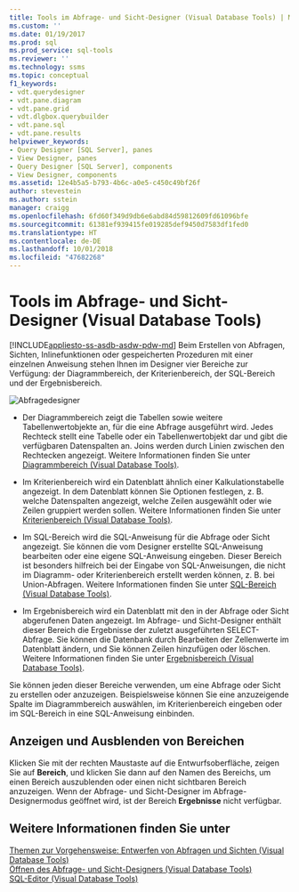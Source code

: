 ```yaml
---
title: Tools im Abfrage- und Sicht-Designer (Visual Database Tools) | Microsoft-Dokumentation
ms.custom: ''
ms.date: 01/19/2017
ms.prod: sql
ms.prod_service: sql-tools
ms.reviewer: ''
ms.technology: ssms
ms.topic: conceptual
f1_keywords:
- vdt.querydesigner
- vdt.pane.diagram
- vdt.pane.grid
- vdt.dlgbox.querybuilder
- vdt.pane.sql
- vdt.pane.results
helpviewer_keywords:
- Query Designer [SQL Server], panes
- View Designer, panes
- Query Designer [SQL Server], components
- View Designer, components
ms.assetid: 12e4b5a5-b793-4b6c-a0e5-c450c49bf26f
author: stevestein
ms.author: sstein
manager: craigg
ms.openlocfilehash: 6fd60f349d9db6e6abd84d59812609fd61096bfe
ms.sourcegitcommit: 61381ef939415fe019285def9450d7583df1fed0
ms.translationtype: HT
ms.contentlocale: de-DE
ms.lasthandoff: 10/01/2018
ms.locfileid: "47682268"
---
```

# <a name="query-and-view-designer-tools-visual-database-tools"></a>Tools im Abfrage- und Sicht-Designer (Visual Database Tools)
[!INCLUDE[appliesto-ss-asdb-asdw-pdw-md](../../includes/appliesto-ss-asdb-asdw-pdw-md.md)]
Beim Erstellen von Abfragen, Sichten, Inlinefunktionen oder gespeicherten Prozeduren mit einer einzelnen Anweisung stehen Ihnen im Designer vier Bereiche zur Verfügung: der Diagrammbereich, der Kriterienbereich, der SQL-Bereich und der Ergebnisbereich.  
  
![Abfragedesigner](../../ssms/visual-db-tools/media/vs_queryviewdsgpanes.gif "Abfragedesigner")  
  
-   Der Diagrammbereich zeigt die Tabellen sowie weitere Tabellenwertobjekte an, für die eine Abfrage ausgeführt wird. Jedes Rechteck stellt eine Tabelle oder ein Tabellenwertobjekt dar und gibt die verfügbaren Datenspalten an. Joins werden durch Linien zwischen den Rechtecken angezeigt. Weitere Informationen finden Sie unter [Diagrammbereich &#40;Visual Database Tools&#41;](../../ssms/visual-db-tools/diagram-pane-visual-database-tools.md).  
  
-   Im Kriterienbereich wird ein Datenblatt ähnlich einer Kalkulationstabelle angezeigt. In dem Datenblatt können Sie Optionen festlegen, z. B. welche Datenspalten angezeigt, welche Zeilen ausgewählt oder wie Zeilen gruppiert werden sollen. Weitere Informationen finden Sie unter [Kriterienbereich &#40;Visual Database Tools&#41;](../../ssms/visual-db-tools/criteria-pane-visual-database-tools.md).  
  
-   Im SQL-Bereich wird die SQL-Anweisung für die Abfrage oder Sicht angezeigt. Sie können die vom Designer erstellte SQL-Anweisung bearbeiten oder eine eigene SQL-Anweisung eingeben. Dieser Bereich ist besonders hilfreich bei der Eingabe von SQL-Anweisungen, die nicht im Diagramm- oder Kriterienbereich erstellt werden können, z. B. bei Union-Abfragen. Weitere Informationen finden Sie unter [SQL-Bereich &#40;Visual Database Tools&#41;](../../ssms/visual-db-tools/sql-pane-visual-database-tools.md).  
  
-   Im Ergebnisbereich wird ein Datenblatt mit den in der Abfrage oder Sicht abgerufenen Daten angezeigt. Im Abfrage- und Sicht-Designer enthält dieser Bereich die Ergebnisse der zuletzt ausgeführten SELECT-Abfrage. Sie können die Datenbank durch Bearbeiten der Zellenwerte im Datenblatt ändern, und Sie können Zeilen hinzufügen oder löschen. Weitere Informationen finden Sie unter [Ergebnisbereich &#40;Visual Database Tools&#41;](../../ssms/visual-db-tools/results-pane-visual-database-tools.md).  
  
Sie können jeden dieser Bereiche verwenden, um eine Abfrage oder Sicht zu erstellen oder anzuzeigen. Beispielsweise können Sie eine anzuzeigende Spalte im Diagrammbereich auswählen, im Kriterienbereich eingeben oder im SQL-Bereich in eine SQL-Anweisung einbinden.  
  
## <a name="displaying-and-hiding-panes"></a>Anzeigen und Ausblenden von Bereichen  
Klicken Sie mit der rechten Maustaste auf die Entwurfsoberfläche, zeigen Sie auf **Bereich**, und klicken Sie dann auf den Namen des Bereichs, um einen Bereich auszublenden oder einen nicht sichtbaren Bereich anzuzeigen. Wenn der Abfrage- und Sicht-Designer im Abfrage-Designermodus geöffnet wird, ist der Bereich **Ergebnisse** nicht verfügbar.  
  
## <a name="see-also"></a>Weitere Informationen finden Sie unter  
[Themen zur Vorgehensweise: Entwerfen von Abfragen und Sichten &#40;Visual Database Tools&#41;](../../ssms/visual-db-tools/design-queries-and-views-how-to-topics-visual-database-tools.md)  
[Öffnen des Abfrage- und Sicht-Designers &#40;Visual Database Tools&#41;](../../ssms/visual-db-tools/open-the-query-and-view-designer-visual-database-tools.md)  
[SQL-Editor &#40;Visual Database Tools&#41;](../../ssms/visual-db-tools/sql-editor-visual-database-tools.md)  
  
